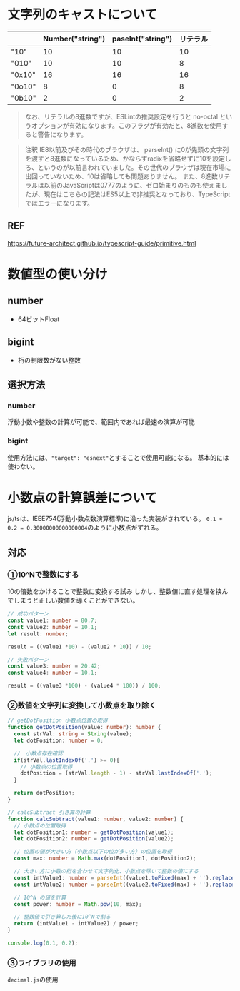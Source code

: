 # 文字列のキャストについて

|    |  Number("string")  |  paseInt("string")  |  リテラル  |
| ---- | ---- | ---- | ---- |
|  "10"  |  10  |  10  |  10  |
|  "010"  |  10  |  10  |  8  |
|  "0x10"  |  16  |  16  |  16  |
|  "0o10"  |  8  |  0  |  8  |
|  "0b10"  |  2  |  0  |  2  |

>なお、リテラルの8進数ですが、ESLintの推奨設定を行うと no-octal というオプションが有効になります。このフラグが有効だと、8進数を使用すると警告になります。

>注釈
>IE8以前及びその時代のブラウザは、 parseInt() に0が先頭の文字列を渡すと8進数になっているため、かならずradixを省略せずに10を設定しろ、というのが以前言われていました。その世代のブラウザは現在市場に出回っていないため、10は省略しても問題ありません。
>また、8進数リテラルは以前のJavaScriptは0777のように、ゼロ始まりのものも使えましたが、現在はこちらの記法はES5以上で非推奨となっており、TypeScriptではエラーになります。

## REF
https://future-architect.github.io/typescript-guide/primitive.html

# 数値型の使い分け
## number
* 64ビットFloat

## bigint
* 桁の制限数がない整数

## 選択方法
### number
浮動小数や整数の計算が可能で、範囲内であれば最速の演算が可能

### bigint
使用方法には、`"target": "esnext"`とすることで使用可能になる。
基本的には使わない。

# 小数点の計算誤差について
js/tsは、IEEE754(浮動小数点数演算標準)に沿った実装がされている。
`0.1 + 0.2 = 0.30000000000000004`のように小数点がずれる。

## 対応
### ①10^Nで整数にする
10の倍数をかけることで整数に変換する試み
しかし、整数値に直す処理を挟んでしまうと正しい数値を導くことができない。

```typescript
// 成功パターン
const value1: number = 80.7;
const value2: number = 10.1;
let result: number;

result = ((value1 *10) - (value2 * 10)) / 10;

// 失敗パターン
const value3: number = 20.42;
const value4: number = 10.1;

result = ((value3 *100) - (value4 * 100)) / 100;
```

### ②数値を文字列に変換して小数点を取り除く

```typescript
// getDotPosition 小数点位置の取得
function getDotPosition(value: number): number {
  const strVal: string = String(value);
  let dotPosition: number = 0;

  //　小数点存在確認
  if(strVal.lastIndexOf('.') >= 0){
    // 小数点の位置取得
    dotPosition = (strVal.length - 1) - strVal.lastIndexOf('.');
  }

  return dotPosition;
}

// calcSubtract 引き算の計算
function calcSubtract(value1: number, value2: number) {
  // 小数点の位置取得
  let dotPosition1: number = getDotPosition(value1);
  let dotPosition2: number = getDotPosition(value2);

  // 位置の値が大きい方（小数点以下の位が多い方）の位置を取得
  const max: number = Math.max(dotPosition1, dotPosition2);

  // 大きい方に小数の桁を合わせて文字列化、小数点を除いて整数の値にする
  const intValue1: number = parseInt((value1.toFixed(max) + '').replace('.', ''));
  const intValue2: number = parseInt((value2.toFixed(max) + '').replace('.', ''));

  // 10^N の値を計算
  const power: number = Math.pow(10, max);

  // 整数値で引き算した後に10^Nで割る
  return (intValue1 - intValue2) / power;
}

console.log(0.1, 0.2);
```

### ③ライブラリの使用
`decimal.js`の使用